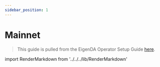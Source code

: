 ```yaml
---
sidebar_position: 1
---
```


# Mainnet

> This guide is pulled from the EigenDA Operator Setup Guide [here](https://github.com/Layr-Labs/eigenda-operator-setup/blob/master/mainnet/README.md).

import RenderMarkdown from '../../../lib/RenderMarkdown'

<RenderMarkdown
  src="https://raw.githubusercontent.com/layr-labs/eigenda-operator-setup/master/mainnet/README.md"
/>